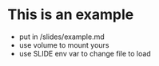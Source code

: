 # This is an example

- put in /slides/example.md
- use volume to mount yours
- use SLIDE env var to change file to load


